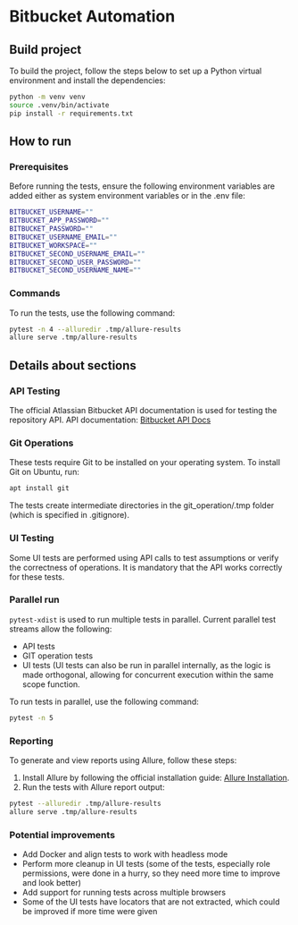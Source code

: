 # Bitbucket Automation

## Build project

To build the project, follow the steps below to set up a Python virtual environment and install the dependencies:

```bash
python -m venv venv
source .venv/bin/activate
pip install -r requirements.txt
```

## How to run

### Prerequisites

Before running the tests, ensure the following environment variables are added either as system environment variables or
in the .env file:

```bash
BITBUCKET_USERNAME=""
BITBUCKET_APP_PASSWORD=""
BITBUCKET_PASSWORD=""
BITBUCKET_USERNAME_EMAIL=""
BITBUCKET_WORKSPACE=""
BITBUCKET_SECOND_USERNAME_EMAIL=""
BITBUCKET_SECOND_USER_PASSWORD=""
BITBUCKET_SECOND_USERNAME_NAME=""
```

### Commands

To run the tests, use the following command:

```bash
pytest -n 4 --alluredir .tmp/allure-results
allure serve .tmp/allure-results
```

## Details about sections

### API Testing

The official Atlassian Bitbucket API documentation is used for testing the repository API.
API
documentation: [Bitbucket API Docs](https://developer.atlassian.com/cloud/bitbucket/rest/api-group-repositories/#api-repositories-workspace-repo-slug-post)

### Git Operations

These tests require Git to be installed on your operating system. To install Git on Ubuntu, run:

```bash
apt install git
```

The tests create intermediate directories in the git_operation/.tmp folder (which is specified in .gitignore).

### UI Testing

Some UI tests are performed using API calls to test assumptions or verify the correctness of operations.
It is mandatory that the API works correctly for these tests.

### Parallel run

`pytest-xdist` is used to run multiple tests in parallel.
Current parallel test streams allow the following:

- API tests
- GIT operation tests
- UI tests (UI tests can also be run in parallel internally, as the logic is made orthogonal,
  allowing for concurrent execution within the same scope function.

To run tests in parallel, use the following command:

```bash
pytest -n 5
```

### Reporting

To generate and view reports using Allure, follow these steps:

1. Install Allure by following the official installation
   guide: [Allure Installation](https://allurereport.org/docs/install/).
2. Run the tests with Allure report output:

```bash
pytest --alluredir .tmp/allure-results
allure serve .tmp/allure-results
```

### Potential improvements
- Add Docker and align tests to work with headless mode
- Perform more cleanup in UI tests (some of the tests, especially role permissions, were done in a hurry, so they need more time to improve and look better)
- Add support for running tests across multiple browsers
- Some of the UI tests have locators that are not extracted, which could be improved if more time were given